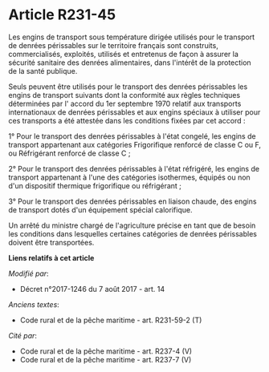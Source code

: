 # Article R231-45

Les engins de transport sous température dirigée utilisés pour le transport de denrées périssables sur le territoire français
sont construits, commercialisés, exploités, utilisés et entretenus de façon à assurer la sécurité sanitaire des denrées
alimentaires, dans l'intérêt de la protection de la santé publique.

Seuls peuvent être utilisés pour le transport des denrées périssables les engins de transport suivants dont la conformité aux
règles techniques déterminées par l' accord du 1er septembre 1970 relatif aux transports internationaux de denrées
périssables et aux engins spéciaux à utiliser pour ces transports a été attestée dans les conditions fixées par cet accord :

1° Pour le transport des denrées périssables à l'état congelé, les engins de transport appartenant aux catégories
Frigorifique renforcé de classe C ou F, ou Réfrigérant renforcé de classe C ;

2° Pour le transport des denrées périssables à l'état réfrigéré, les engins de transport appartenant à l'une des catégories
isothermes, équipés ou non d'un dispositif thermique frigorifique ou réfrigérant ;

3° Pour le transport des denrées périssables en liaison chaude, des engins de transport dotés d'un équipement spécial
calorifique.

Un arrêté du ministre chargé de l'agriculture précise en tant que de besoin les conditions dans lesquelles certaines
catégories de denrées périssables doivent être transportées.

**Liens relatifs à cet article**

_Modifié par_:

  - Décret n°2017-1246 du 7 août 2017 - art. 14

_Anciens textes_:

  - Code rural et de la pêche maritime - art. R231-59-2 (T)

_Cité par_:

  - Code rural et de la pêche maritime - art. R237-4 (V)
  - Code rural et de la pêche maritime - art. R237-7 (V)

